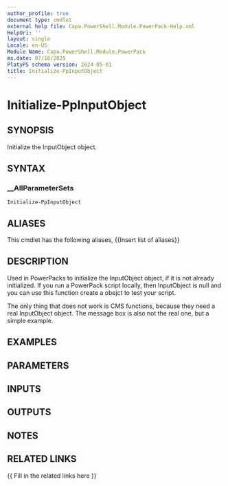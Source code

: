 ```yaml
---
author_profile: true
document type: cmdlet
external help file: Capa.PowerShell.Module.PowerPack-Help.xml
HelpUri: ''
layout: single
Locale: en-US
Module Name: Capa.PowerShell.Module.PowerPack
ms.date: 07/16/2025
PlatyPS schema version: 2024-05-01
title: Initialize-PpInputObject
---
```


# Initialize-PpInputObject

## SYNOPSIS

Initialize the InputObject object.

## SYNTAX

### __AllParameterSets

```
Initialize-PpInputObject
```

## ALIASES

This cmdlet has the following aliases,
  {{Insert list of aliases}}

## DESCRIPTION

Used in PowerPacks to initialize the InputObject object, if it is not already initialized.
If you run a PowerPack script locally, then InputObject is null and you can use this function create a obejct to test your script.

The only thing that does not work is CMS functions, because they need a real InputObject object.
The message box is also not the real one, but a simple example.

## EXAMPLES

## PARAMETERS

## INPUTS

## OUTPUTS

## NOTES

## RELATED LINKS

{{ Fill in the related links here }}

